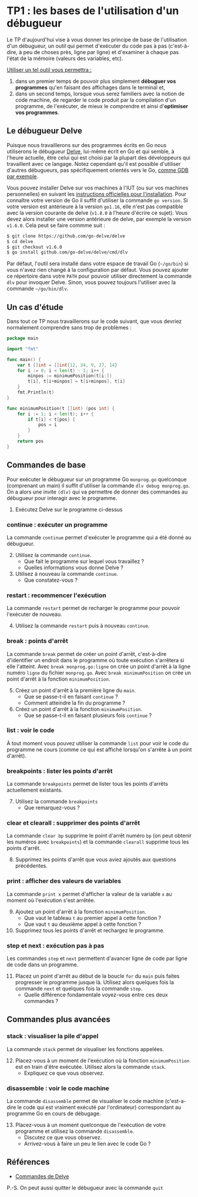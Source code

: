# TP1 : les bases de l'utilisation d'un débugueur

Le TP d'aujourd'hui vise à vous donner les principe de base de l'utilisation d'un débugueur, un outil qui permet d'exécuter du code pas à pas (c'est-à-dire, à peu de choses près, ligne par ligne) et d'examiner à chaque pas l'état de la mémoire (valeurs des variables, etc).

<ins>Utiliser un tel outil vous permettra :</ins>
1. dans un premier temps de pouvoir plus simplement **débuguer vos programmes** qu'en faisant des affichages dans le terminal et,
2. dans un second temps, lorsque vous serez familiers avec la notion de code machine, de regarder le code produit par la compilation d'un programme, de l'exécuter, de mieux le comprendre et ainsi d'**optimiser vos programmes**.

## Le débugueur Delve

Puisque nous travaillerons sur des programmes écrits en Go nous utiliserons le débugueur [Delve](https://github.com/go-delve/delve), lui-même écrit en Go et qui semble, à l'heure actuelle, être celui qui est choisi par la plupart des développeurs qui travaillent avec ce langage.
Notez cependant qu'il est possible d'utiliser d'autres débugueurs, pas spécifiquement orientés vers le Go, [comme GDB par exemple](https://go.dev/doc/gdb).

Vous pouvez installer Delve sur vos machines à l'IUT (ou sur vos machines personnelles) en suivant les [instructions officielles pour l'installation](https://github.com/go-delve/delve/tree/master/Documentation/installation).
Pour connaître votre version de Go il suffit d'utiliser la commande `go version`.
Si votre version est antérieure à la version `go1.16`, elle n'est pas compatible avec la version courante de delve (`v1.8.0` à l'heure d'écrire ce sujet).
Vous devez alors installer une version antérieure de delve, par exemple la version `v1.6.0`.
Cela peut se faire commme suit :

```bash
$ git clone https://github.com/go-delve/delve
$ cd delve
$ git checkout v1.6.0
$ go install github.com/go-delve/delve/cmd/dlv
```

Par défaut, l'outil sera installé dans votre espace de travail Go (`~/go/bin`) si vous n'avez rien changé à la configuration par défaut.
Vous pouvez ajouter ce répertoire dans votre `PATH` pour pouvoir utiliser directement la commande `dlv` pour invoquer Delve.
Sinon, vous pouvez toujours l'utiliser avec la commande `~/go/bin/dlv`. 

## Un cas d'étude

Dans tout ce TP nous travaillerons sur le code suivant, que vous devriez normalement comprendre sans trop de problèmes :
```go
package main

import "fmt"

func main() {
    var t []int = []int{12, 34, 9, 27, 14}
    for i := 0; i < len(t) - 1; i++ {
        minpos := minimumPosition(t[i:])
        t[i], t[i+minpos] = t[i+minpos], t[i]
    }
    fmt.Println(t)
}

func minimumPosition(t []int) (pos int) {
    for i := 1; i < len(t); i++ {
        if t[i] < t[pos] {
            pos = i
        }
    }
    return pos
}
```

## Commandes de base

Pour exécuter le débugueur sur un programme Go `monprog.go` quelconque (comprenant un main) il suffit d'utiliser la commande `dlv debug monprog.go`.
On a alors une invite `(dlv)` qui va permettre de donner des commandes au débugueur pour interagir avec le programme.

1. Exécutez Delve sur le programme ci-dessus

### continue : exécuter un programme

La commande `continue` permet d'exécuter le programme qui a été donné au débugueur.

2. Utilisez la commande `continue`. 
    - Que fait le programme sur lequel vous travaillez ?
    - Quelles informations vous donne Delve ?
3. Utilisez à nouveau la commande `continue`.
    - Que constatez-vous ?

### restart : recommencer l'exécution

La commande `restart` permet de recharger le programme pour pouvoir l'exécuter de nouveau.

4. Utilisez la commande `restart` puis à nouveau `continue`.

### break : points d'arrêt

La commande `break` permet de créer un point d'arrêt, c'est-à-dire d'identifier un endroit dans le programme où toute exécution s'arrêtera si elle l'atteint.
Avec `break monprog.go:ligne` on crée un point d'arrêt à la ligne numéro `ligne` du fichier `monprog.go`.
Avec `break minimumPosition` on crée un point d'arrêt à la fonction `minimumPosition`.

5. Créez un point d'arrêt à la première ligne du `main`.
    - Que se passe-t-il en faisant `continue` ?
    - Comment atteindre la fin du programme ?
6. Créez un point d'arrêt à la fonction `minimumPosition`.
    - Que se passe-t-il en faisant plusieurs fois `continue` ?

### list : voir le code

À tout moment vous pouvez utiliser la commande `list` pour voir le code du programme ne cours (comme ce qui est affiché lorsqu'on s'arrête à un point d'arrêt).

### breakpoints : lister les points d'arrêt

La commande `breakpoints` permet de lister tous les points d'arrêts actuellement existants.

7. Utilisez la commande `breakpoints`
    - Que remarquez-vous ?

### clear et clearall : supprimer des points d'arrêt

La commande `clear bp` supprime le point d'arrêt numéro `bp` (on peut obtenir les numéros avec `breakpoints`) et la commande `clearall` supprime tous les points d'arrêt.

8. Supprimez les points d'arrêt que vous aviez ajoutés aux questions précédentes.

### print : afficher des valeurs de variables

La commande `print x` permet d'afficher la valeur de la variable `x` au moment où l'exécution s'est arrêtée.

9. Ajoutez un point d'arrêt à la fonction `minimumPosition`.
    - Que vaut le tableau `t` au premier appel à cette fonction ?
    - Que vaut `t` au deuxième appel à cette fonction ?
10. Supprimez tous les points d'arrêt et rechargez le programme.

### step et next : exécution pas à pas

Les commandes `step` et `next` permettent d'avancer ligne de code par ligne de code dans un programme.

11. Placez un point d'arrêt au début de la boucle `for` du `main` puis faites progresser le programme jusque là. Utilisez alors quelques fois la commande `next` et quelques fois la commande `step`.
    - Quelle différence fondamentale voyez-vous entre ces deux commandes ?

## Commandes plus avancées

### stack : visualiser la pile d'appel

La commande `stack` permet de visualiser les fonctions appelées.

12. Placez-vous à un moment de l'exécution où la fonction `minimumPosition` est en train d'être exécutée. Utilisez alors la commande `stack`.
    - Expliquez ce que vous observez.

### disassemble : voir le code machine

La commande `disassemble` permet de visualiser le code machine (c'est-a-dire le code qui est vraiment exécuté par l'ordinateur) correspondant au programme Go en cours de débugage.

13. Placez-vous à un moment quelconque de l'exécution de votre programme et utilisez la commande `disassemble`.
    - Discutez ce que vous observez.
    - Arrivez-vous à faire un peu le lien avec le code Go ?

## Références

- [Commandes de Delve](https://github.com/go-delve/delve/tree/master/Documentation/cli)

P.-S. On peut aussi quitter le débugueur avec la commande `quit`
